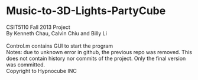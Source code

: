 Music-to-3D-Lights-PartyCube
============================
CSIT5110 Fall 2013 Project<br/>
By Kenneth Chau, Calvin Chiu and Billy Li<br/>
<br/>
Control.m contains GUI to start the program<br/>
Notes: due to unknown error in github, the previous repo was removed. This does not contain history nor commits of the project. Only the final version was committed.
<br/>
Copyright to Hypnocube INC
